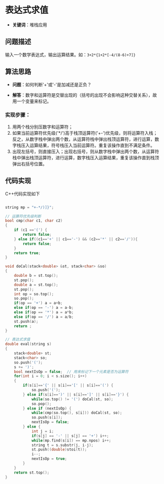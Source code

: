 # 表达式求值

- **关键词**：堆栈应用

## 问题描述

输入一个数学表达式，输出运算结果。如：`3+2*{1+2*[-4/(8-6)+7]}`

## 算法思路

- **问题**：如何判断'+'或'-'是加减还是正负？

- **解答**：数字和运算符是交替出现的（括号的出现不会影响这种交替关系），故用一个变量来标记。

### 实现步骤：

1. 用两个栈分别压数字和运算符；
2. 如果当前运算符优先级('*/')高于栈顶运算符('+-')优先级，则将运算符入栈；反之，从数字栈中弹出两个数，从运算符栈中弹出栈顶运算符，进行运算，数字栈压入运算结果，符号栈压入当前运算符。重复该操作直到不满足条件。
3. 出现左括号，则直接压入；出现右括号，则从数字栈中弹出两个数，从运算符栈中弹出栈顶运算符，进行运算，数字栈压入运算结果，重复该操作直到栈顶弹出右括号位置。

## 代码实现

C++代码实现如下

```c++

string mp = "+-*/)]}";

// 运算符优先级判断
bool cmp(char c1, char c2)
{
    if (c1 =='(') {
        return false;
    } else if((c1=='+' || c1=='-') && (c2=='*' || c2=='/')){
        return false;
    }
    return true;
}

void doCal(stack<double> &st, stack<char> &so)
{
    double b = st.top();
    st.pop();
    double a = st.top();
    st.pop();
    int op = so.top();
    so.pop();
    if(op == '+') a = a+b;
    else if(op == '-') a = a-b;
    else if(op == '*') a = a*b;
    else if(op == '/') a = a/b;
    st.push(a);
    return ;
}

// 表达式求值
double eval(string s)
{
    stack<double> st;
    stack<char> so;
    so.push('(');
    s += ')';
    bool nextIsOp = false;  // 用来标记下一个元素是否为运算符
    for(int i = 0; i < s.size(); i++)
    {
        if(s[i]=='{' || s[i]=='[' || s[i]=='(') {
            so.push('(');
        } else if(s[i]==')' || s[i]==']' || s[i]=='}') {
            while(so.top() != '(') doCal(st, so);
            so.pop();
        } else if (nextIsOp) {
            while(cmp(so.top(), s[i])) doCal(st, so);
            so.push(s[i]);
            nextIsOp = false;
        } else {
            int j = i;
            if(s[j] == '-' || s[j] == '+') i++;
            while(mp.find(s[i]) == mp.npos) i++;
            string t = s.substr(j, i-j);
            st.push((double)stoi(t));
            i--;
            nextIsOp = true;
        }
    }
    return st.top();
}
```